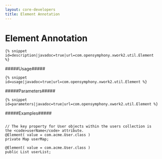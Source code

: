 ```yaml
---
layout: core-developers
title: Element Annotation
---
```


# Element Annotation



~~~~~~~
{% snippet id=description|javadoc=true|url=com.opensymphony.xwork2.util.Element %}
~~~~~~~

#####Usage#####



~~~~~~~
{% snippet id=usage|javadoc=true|url=com.opensymphony.xwork2.util.Element %}
~~~~~~~

#####Parameters#####



~~~~~~~
{% snippet id=parameters|javadoc=true|url=com.opensymphony.xwork2.util.Element %}
~~~~~~~

#####Examples#####



~~~~~~~

// The key property for User objects within the users collection is the <code>userName</code> attribute.
@Element( value = com.acme.User.class )
private Map userMap;

@Element( value = com.acme.User.class )
public List userList;

~~~~~~~
